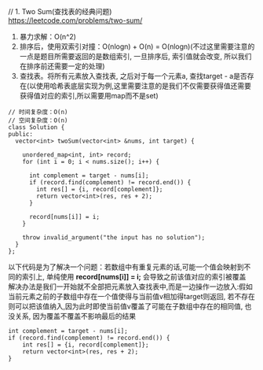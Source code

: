 // 1. Two Sum(查找表的经典问题)  
https://leetcode.com/problems/two-sum/  

1. 暴力求解：O(n^2)
2. 排序后，使用双索引对撞：O(nlogn) + O(n) = O(nlogn)(不过这里需要注意的一点是题目所需要返回的是数组索引, 一旦排序后, 索引值就会改变, 所以我们在排序前还需要一定的处理)
3. 查找表。将所有元素放入查找表, 之后对于每一个元素a, 查找target - a是否存在(以使用哈希表底层实现为例,这里需要注意的是我们不仅需要获得值还需要获得值对应的索引,所以需要用map而不是set)
```
// 时间复杂度：O(n)
// 空间复杂度：O(n)
class Solution {
public:
  vector<int> twoSum(vector<int> &nums, int target) {

    unordered_map<int, int> record;
    for (int i = 0; i < nums.size(); i++) {

      int complement = target - nums[i];
      if (record.find(complement) != record.end()) {
        int res[] = {i, record[complement]};
        return vector<int>(res, res + 2);
      }

      record[nums[i]] = i;
    }

    throw invalid_argument("the input has no solution");
  }
};
```
以下代码是为了解决一个问题：若数组中有重复元素的话,可能一个值会映射到不同的索引上, 单纯使用 **record[nums[i]] = i;** 会导致之前该值对应的索引被覆盖  
解决办法是我们一开始就不全部把元素放入查找表中,而是一边操作一边放入:假如当前元素之前的子数组中存在一个值使得与当前值v相加得target则返回, 若不存在则可以把该值纳入,因为此时即使当前值v覆盖了可能在子数组中存在的相同值, 也没关系, 因为覆盖不覆盖不影响最后的结果
```
int complement = target - nums[i];
if (record.find(complement) != record.end()) {
    int res[] = {i, record[complement]};
    return vector<int>(res, res + 2);
}
```